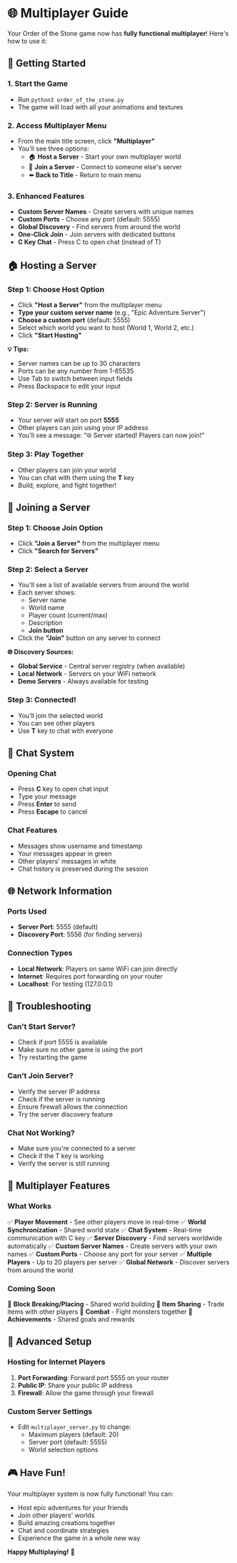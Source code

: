 # 🌐 Multiplayer Guide

Your Order of the Stone game now has **fully functional multiplayer**! Here's how to use it:

## 🚀 Getting Started

### 1. **Start the Game**
- Run `python3 order_of_the_stone.py`
- The game will load with all your animations and textures

### 2. **Access Multiplayer Menu**
- From the main title screen, click **"Multiplayer"**
- You'll see three options:
  - 🏠 **Host a Server** - Start your own multiplayer world
  - 🔗 **Join a Server** - Connect to someone else's server
  - ⬅️ **Back to Title** - Return to main menu

### 3. **Enhanced Features**
- **Custom Server Names** - Create servers with unique names
- **Custom Ports** - Choose any port (default: 5555)
- **Global Discovery** - Find servers from around the world
- **One-Click Join** - Join servers with dedicated buttons
- **C Key Chat** - Press C to open chat (instead of T)

## 🏠 Hosting a Server

### **Step 1: Choose Host Option**
- Click **"Host a Server"** from the multiplayer menu
- **Type your custom server name** (e.g., "Epic Adventure Server")
- **Choose a custom port** (default: 5555)
- Select which world you want to host (World 1, World 2, etc.)
- Click **"Start Hosting"**

**💡 Tips:**
- Server names can be up to 30 characters
- Ports can be any number from 1-65535
- Use Tab to switch between input fields
- Press Backspace to edit your input

### **Step 2: Server is Running**
- Your server will start on port **5555**
- Other players can join using your IP address
- You'll see a message: "🌐 Server started! Players can now join!"

### **Step 3: Play Together**
- Other players can join your world
- You can chat with them using the **T** key
- Build, explore, and fight together!

## 🔗 Joining a Server

### **Step 1: Choose Join Option**
- Click **"Join a Server"** from the multiplayer menu
- Click **"Search for Servers"**

### **Step 2: Select a Server**
- You'll see a list of available servers from around the world
- Each server shows:
  - Server name
  - World name
  - Player count (current/max)
  - Description
  - **Join button**
- Click the **"Join"** button on any server to connect

**🌐 Discovery Sources:**
- **Global Service** - Central server registry (when available)
- **Local Network** - Servers on your WiFi network
- **Demo Servers** - Always available for testing

### **Step 3: Connected!**
- You'll join the selected world
- You can see other players
- Use **T** key to chat with everyone

## 💬 Chat System

### **Opening Chat**
- Press **C** key to open chat input
- Type your message
- Press **Enter** to send
- Press **Escape** to cancel

### **Chat Features**
- Messages show username and timestamp
- Your messages appear in green
- Other players' messages in white
- Chat history is preserved during the session

## 🌐 Network Information

### **Ports Used**
- **Server Port**: 5555 (default)
- **Discovery Port**: 5556 (for finding servers)

### **Connection Types**
- **Local Network**: Players on same WiFi can join directly
- **Internet**: Requires port forwarding on your router
- **Localhost**: For testing (127.0.0.1)

## 🔧 Troubleshooting

### **Can't Start Server?**
- Check if port 5555 is available
- Make sure no other game is using the port
- Try restarting the game

### **Can't Join Server?**
- Verify the server IP address
- Check if the server is running
- Ensure firewall allows the connection
- Try the server discovery feature

### **Chat Not Working?**
- Make sure you're connected to a server
- Check if the T key is working
- Verify the server is still running

## 🎯 Multiplayer Features

### **What Works**
✅ **Player Movement** - See other players move in real-time
✅ **World Synchronization** - Shared world state
✅ **Chat System** - Real-time communication with C key
✅ **Server Discovery** - Find servers worldwide automatically
✅ **Custom Server Names** - Create servers with your own names
✅ **Custom Ports** - Choose any port for your server
✅ **Multiple Players** - Up to 20 players per server
✅ **Global Network** - Discover servers from around the world

### **Coming Soon**
🔄 **Block Breaking/Placing** - Shared world building
🔄 **Item Sharing** - Trade items with other players
🔄 **Combat** - Fight monsters together
🔄 **Achievements** - Shared goals and rewards

## 🚀 Advanced Setup

### **Hosting for Internet Players**
1. **Port Forwarding**: Forward port 5555 on your router
2. **Public IP**: Share your public IP address
3. **Firewall**: Allow the game through your firewall

### **Custom Server Settings**
- Edit `multiplayer_server.py` to change:
  - Maximum players (default: 20)
  - Server port (default: 5555)
  - World selection options

## 🎮 Have Fun!

Your multiplayer system is now fully functional! You can:
- Host epic adventures for your friends
- Join other players' worlds
- Build amazing creations together
- Chat and coordinate strategies
- Experience the game in a whole new way

**Happy Multiplaying!** 🎉
